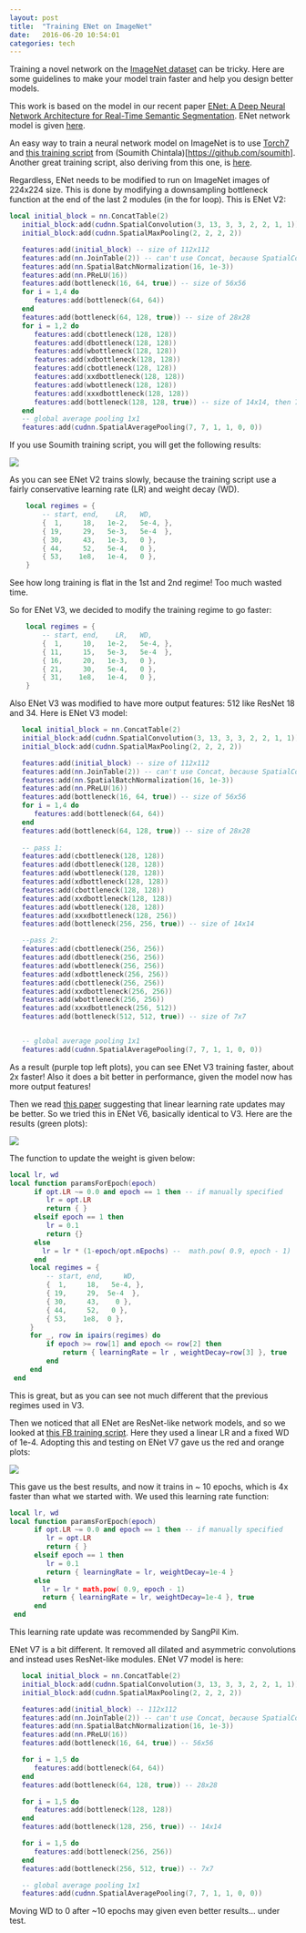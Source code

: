 ```yaml
---
layout: post
title:  "Training ENet on ImageNet"
date:   2016-06-20 10:54:01
categories: tech
---
```


Training a novel network on the [ImageNet dataset](http://image-net.org/challenges/LSVRC/2012/index) can be tricky. Here are some guidelines to make your model train faster and help you design better models.

This work is based on the model in our recent paper [ENet: A Deep Neural Network Architecture for Real-Time Semantic Segmentation](https://arxiv.org/abs/1606.02147). ENet network model is given [here](https://github.com/e-lab/ENet-training/blob/master/train/models/encoder.lua).

An easy way to train a neural network model on ImageNet is to use [Torch7](http://torch.ch/) and [this training script](https://github.com/soumith/imagenet-multiGPU.torch) from (Soumith Chintala)[https://github.com/soumith]. Another great training script, also deriving from this one, is [here](https://github.com/facebook/fb.resnet.torch).

Regardless, ENet needs to be modified to run on ImageNet images of 224x224 size. This is done by modifying a downsampling bottleneck function at the end of the last 2 modules (in the for loop). This is ENet V2:

```lua
local initial_block = nn.ConcatTable(2)
   initial_block:add(cudnn.SpatialConvolution(3, 13, 3, 3, 2, 2, 1, 1))
   initial_block:add(cudnn.SpatialMaxPooling(2, 2, 2, 2))

   features:add(initial_block) -- size of 112x112
   features:add(nn.JoinTable(2)) -- can't use Concat, because SpatialConvolution needs contiguous gradOutput
   features:add(nn.SpatialBatchNormalization(16, 1e-3))
   features:add(nn.PReLU(16))
   features:add(bottleneck(16, 64, true)) -- size of 56x56
   for i = 1,4 do
      features:add(bottleneck(64, 64))
   end
   features:add(bottleneck(64, 128, true)) -- size of 28x28
   for i = 1,2 do
      features:add(cbottleneck(128, 128))
      features:add(dbottleneck(128, 128))
      features:add(wbottleneck(128, 128))
      features:add(xdbottleneck(128, 128))
      features:add(cbottleneck(128, 128))
      features:add(xxdbottleneck(128, 128))
      features:add(wbottleneck(128, 128))
      features:add(xxxdbottleneck(128, 128))
      features:add(bottleneck(128, 128, true)) -- size of 14x14, then 7x7
   end
   -- global average pooling 1x1
   features:add(cudnn.SpatialAveragePooling(7, 7, 1, 1, 0, 0))
```

If you use Soumith training script, you will get the following results:

![](/assets/enet/v23.png)

As you can see ENet V2 trains slowly, because the training script use a fairly conservative learning rate (LR) and weight decay (WD). 


```lua
    local regimes = {
        -- start, end,    LR,   WD,
        {  1,     18,   1e-2,   5e-4, },
        { 19,     29,   5e-3,   5e-4  },
        { 30,     43,   1e-3,   0 },
        { 44,     52,   5e-4,   0 },
        { 53,    1e8,   1e-4,   0 },
    }
```

See how long training is flat in the 1st and 2nd regime! Too much wasted time.

So for ENet V3, we decided to modify the training regime to go faster:

```lua
    local regimes = {
        -- start, end,    LR,   WD,
        {  1,     10,   1e-2,   5e-4, },
        { 11,     15,   5e-3,   5e-4  },
        { 16,     20,   1e-3,   0 },
        { 21,     30,   5e-4,   0 },
        { 31,    1e8,   1e-4,   0 },
    }
```

Also ENet V3 was modified to have more output features: 512 like ResNet 18 and 34. Here is ENet V3 model:


```lua
   local initial_block = nn.ConcatTable(2)
   initial_block:add(cudnn.SpatialConvolution(3, 13, 3, 3, 2, 2, 1, 1))
   initial_block:add(cudnn.SpatialMaxPooling(2, 2, 2, 2))

   features:add(initial_block) -- size of 112x112
   features:add(nn.JoinTable(2)) -- can't use Concat, because SpatialConvolution needs contiguous gradOutput
   features:add(nn.SpatialBatchNormalization(16, 1e-3))
   features:add(nn.PReLU(16))
   features:add(bottleneck(16, 64, true)) -- size of 56x56
   for i = 1,4 do
      features:add(bottleneck(64, 64))
   end
   features:add(bottleneck(64, 128, true)) -- size of 28x28
   
   -- pass 1:
   features:add(cbottleneck(128, 128))
   features:add(dbottleneck(128, 128))
   features:add(wbottleneck(128, 128))
   features:add(xdbottleneck(128, 128))
   features:add(cbottleneck(128, 128))
   features:add(xxdbottleneck(128, 128))
   features:add(wbottleneck(128, 128))
   features:add(xxxdbottleneck(128, 256))
   features:add(bottleneck(256, 256, true)) -- size of 14x14

   --pass 2:
   features:add(cbottleneck(256, 256))
   features:add(dbottleneck(256, 256))
   features:add(wbottleneck(256, 256))
   features:add(xdbottleneck(256, 256))
   features:add(cbottleneck(256, 256))
   features:add(xxdbottleneck(256, 256))
   features:add(wbottleneck(256, 256))
   features:add(xxxdbottleneck(256, 512))
   features:add(bottleneck(512, 512, true)) -- size of 7x7


   -- global average pooling 1x1
   features:add(cudnn.SpatialAveragePooling(7, 7, 1, 1, 0, 0))
```

As a result (purple top left plots), you can see ENet V3 training faster, about 2x faster! Also it does a bit better in performance, given the model now has more output features!

Then we read [this paper](https://arxiv.org/abs/1606.02228) suggesting that linear learning rate updates may be better. So we tried this in ENet V6, basically identical to V3. Here are the results (green plots):

![](/assets/enet/v236.png)

The function to update the weight is given below:

```lua
local lr, wd
local function paramsForEpoch(epoch)
      if opt.LR ~= 0.0 and epoch == 1 then -- if manually specified
         lr = opt.LR
         return { }
      elseif epoch == 1 then
         lr = 0.1
         return {}
      else
        lr = lr * (1-epoch/opt.nEpochs) --  math.pow( 0.9, epoch - 1)
      end
     local regimes = {
         -- start, end,     WD,
         {  1,     18,   5e-4, },
         { 19,     29,  5e-4  },
         { 30,     43,    0 },
         { 44,     52,   0 },
         { 53,    1e8,  0 },
     }
     for _, row in ipairs(regimes) do
         if epoch >= row[1] and epoch <= row[2] then
             return { learningRate = lr , weightDecay=row[3] }, true
         end
     end
 end
```

This is great, but as you can see not much different that the previous regimes used in V3.

Then we noticed that all ENet are ResNet-like network models, and so we looked at [this FB training script](https://github.com/facebook/fb.resnet.torch). Here they used a linear LR and a fixed WD of 1e-4. Adopting this and testing on ENet V7 gave us the red and orange plots:

![](/assets/enet/v2367.png)


This gave us the best results, and now it trains in ~ 10 epochs, which is 4x faster than what we started with. We used this learning rate function:

```lua
local lr, wd
local function paramsForEpoch(epoch)
      if opt.LR ~= 0.0 and epoch == 1 then -- if manually specified
         lr = opt.LR
         return { }
      elseif epoch == 1 then
         lr = 0.1
         return { learningRate = lr, weightDecay=1e-4 }
      else
        lr = lr * math.pow( 0.9, epoch - 1)
        return { learningRate = lr, weightDecay=1e-4 }, true
      end
 end
```

This learning rate update was recommended by SangPil Kim.

ENet V7 is a bit different. It removed all dilated and asymmetric convolutions and instead uses ResNet-like modules. ENet V7 model is here:


```lua
   local initial_block = nn.ConcatTable(2)
   initial_block:add(cudnn.SpatialConvolution(3, 13, 3, 3, 2, 2, 1, 1))
   initial_block:add(cudnn.SpatialMaxPooling(2, 2, 2, 2))

   features:add(initial_block) -- 112x112
   features:add(nn.JoinTable(2)) -- can't use Concat, because SpatialConvolution needs contiguous gradOutput
   features:add(nn.SpatialBatchNormalization(16, 1e-3))
   features:add(nn.PReLU(16))
   features:add(bottleneck(16, 64, true)) -- 56x56

   for i = 1,5 do
      features:add(bottleneck(64, 64))
   end
   features:add(bottleneck(64, 128, true)) -- 28x28

   for i = 1,5 do
      features:add(bottleneck(128, 128))
   end
   features:add(bottleneck(128, 256, true)) -- 14x14

   for i = 1,5 do
      features:add(bottleneck(256, 256))
   end
   features:add(bottleneck(256, 512, true)) -- 7x7

   -- global average pooling 1x1
   features:add(cudnn.SpatialAveragePooling(7, 7, 1, 1, 0, 0))
```   

Moving WD to 0 after ~10 epochs may given even better results... under test.
